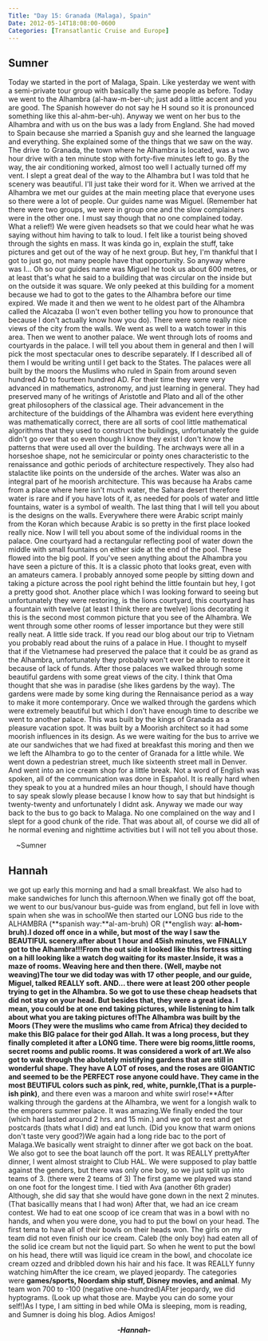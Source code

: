 ```yaml
---
Title: "Day 15: Granada (Malaga), Spain"
Date: 2012-05-14T18:08:00-0600
Categories: [Transatlantic Cruise and Europe]
---
```


## Sumner

Today we started in the port of Malaga, Spain. Like yesterday we went
with a semi-private tour group with basically the same people as before.
Today we went to the Alhambra (al-haw-m-ber-uh; just add a little accent
and you are good. The Spanish however do not say he H sound so it is
pronounced something like this al-ahm-ber-uh). Anyway we went on her bus
to the Alhambra and with us on the bus was a lady from England. She had
moved to Spain because she married a Spanish guy and she learned the
language and everything. She explained some of the things that we saw on
the way. The drive  to Granada, the town where he Alhambra is located,
was a two hour drive with a ten minute stop with forty-five minutes left
to go. By the way, the air conditioning worked, almost too well I
actually turned off my vent. I slept a great deal of the way to the
Alhambra but I was told that he scenery was beautiful. I'll just take
their word for it. When we arrived at the Alhambra we met our guides at
the main meeting place that everyone uses so there were a lot of people.
Our guides name was Miguel. (Remember hat there were two groups, we were
in group one and the slow complainers were in the other one. I must say
though that no one complained today. What a relief!) We were given
headsets so that we could hear what he was saying without him having to
talk to loud. I felt like a tourist being shoved through the sights en
mass. It was kinda go in, explain the stuff, take pictures and get out
of the way of he next group. But hey, I'm thankful that I got to just
go, not many people have that opportunity. So anyway where was I... Oh
so our guides name was Miguel he took us about 600 metres, or at least
that's what he said to a building that was circular on the inside but on
the outside it was square. We only peeked at this building for a moment
because we had to got to the gates to the Alhambra before our time
expired. We made it and then we went to he oldest part of the Alhambra
called the Alcazaba (I won't even bother telling you how to pronounce
that because I don't actually know how you do). There were some really
nice views of the city from the walls. We went as well to a watch tower
in this area. Then we went to another palace. We went through lots of
rooms and courtyards in the palace. I will tell you about them in
general and then I will pick the most spectacular ones to describe
separately. If I described all of them I would be writing until I get
back to the States. The palaces were all built by the moors the Muslims
who ruled in Spain from around seven hundred AD to fourteen hundred AD.
For their time they were very advanced in mathematics, astronomy, and
just learning in general. They had preserved many of he writings of
Aristotle and Plato and all of the other great philosophers of the
classical age. Their advancement in the architecture of the buiddings of
the Alhambra was evident here everything was mathematically correct,
there are all sorts of cool little mathematical algorithms that they
used to construct the buildings, unfortunately the guide didn't go over
that so even though I know they exist I don't know the patterns that
were used all over the building. The archways were all in a horseshoe
shape, not he semicircular or pointy ones characteristic to the
renaissance and gothic periods of architecture respectively. They also
had stalactite like points on the underside of the arches. Water was
also an integral part of he moorish architecture. This was because ha
Arabs came from a place where here isn't much water, the Sahara desert
therefore water is rare and if you have lots of it, as needed for pools
of water and little fountains, water is a symbol of wealth. The last
thing that I will tell you about is the designs on the walls. Everywhere
there were Arabic script mainly from the Koran which because Arabic is
so pretty in the first place looked really nice. Now I will tell you
about some of the individual rooms in the palace. One courtyard had a
rectangular reflecting pool of water down the middle with small
fountains on either side at the end of the pool. These flowed into the
big pool. If you've seen anything about the Alhambra you have seen a
picture of this. It is a classic photo that looks great, even with an
amateurs camera. I probably annoyed some people by sitting down and
taking a picture across the pool right behind the little fountain but
hey, I got a pretty good shot. Another place which I was looking forward
to seeing but unfortunately they were restoring, is the lions courtyard,
this courtyard has a fountain with twelve (at least I think there are
twelve) lions decorating it this is the second most common picture that
you see of the Alhambra. We went through some other rooms of lesser
importance but they were still really neat. A little side track. If you
read our blog about our trip to Vietnam you probably read about the
ruins of a palace in Hue. I thought to myself that if the Vietnamese had
preserved the palace that it could be as grand as the Alhambra,
unfortunately they probably won't ever be able to restore it because of
lack of funds. After those palaces we walked through some beautiful
gardens with some great views of the city. I think that Oma thought that
she was in paradise (she likes gardens by the way). The gardens were
made by some king during the Rennaisance period as a way to make it more
contemporary. Once we walked through the gardens which were extremely
beautiful but which I don't have enough time to describe we went to
another palace. This was built by the kings of Granada as a pleasure
vacation spot. It was built by a Moorish architect so it had some
moorish influences in its design. As we were waiting for the bus to
arrive we ate our sandwiches that we had fixed at breakfast this moring
and then we we left the Alhambra to go to the center of Granada for a
little while. We went down a pedestrian street, much like sixteenth
street mall in Denver. And went into an ice cream shop for a little
break. Not a word of English was spoken, all of the communication was
done in Español. It is really hard when they speak to you at a hundred
miles an hour though, I should have though to say speak slowly please
because I know how to say that but hindsight is twenty-twenty and
unfortunately I didnt ask. Anyway we made our way back to the bus to go
back to Malaga. No one complained on the way and I slept for a good
chunk of the ride. That was about all, of course we did all of he normal
evening and nighttime activities but I will not tell you about those.  

    \~Sumner

## Hannah

we got up early this morning and had a small breakfast. We also had to
make sandwiches for lunch this afternoon.When we finally got off the
boat, we went to our bus/vanour bus-guide was from england, but fell in
love with spain when she was in schoolWe then started our LONG bus ride
to the ALHAMBRA (**spanish way:**al-am-bruh) OR (**english
way: **al-hom-bruh).I dozed off once in a while, but most of the way I
saw the BEAUTIFUL scenery.after about 1 hour and 45ish minutes, we
FINALLY got to the Alhambra!!!From the out side it looked like this
fortress sitting on a hill looking like a watch dog waiting for its
master.Inside, it was a maze of rooms. Weaving here and then there.
(Well, maybe not weaving)The tour we did today was with 17 other people,
and our guide, Miguel, talked REALLY soft. AND... there were at least
200 other people trying to get in the Alhambra. So we got to use these
cheap headsets that did not stay on your head. But besides that, they
were a great idea. I mean, you could be at one end taking pictures,
while listening to him talk about what you are taking pictures of!The
Alhambra was built by the Moors (They were the muslims who came from
Africa) they decided to make this BIG palace for their god Allah. It was
a long process, but they finally completed it after a LONG time. There
were big rooms,little rooms, secret rooms and public rooms. It was
considered a work of art.We also got to wak through the abolutely
mistifying gardens that are still in wonderful shape. They have A LOT of
roses, and the roses are GIGANTIC and seemed to be the PERFECT rose
anyone could have. They came in the most BEUTIFUL colors such as **pink,
red, white, purnkle,**(That is a purple-ish pink)**, and there even was
a maroon and white swirl rose!**After walking through the gardens at the
Alhambra, we went for a longish walk to the emporers summer palace. It
was amazing.We finally ended the tour (which had lasted around 2 hrs.
and 15 min.) and we got to rest and get postcards (thats what I did) and
eat lunch. (Did you know that warm onions don't taste very good?)We
again had a long ride bac to the port of Malaga.We basically went
straight to dinner after we got back on the boat. We also got to see the
boat launch off the port. It was REALLY prettyAfter dinner, I went
almost straight to Club HAL. We were supposed to play battle against the
genders, but there was only one boy, so we just split up into teams of
3. (there were 2 teams of 3) The first game we played was stand on one
foot for the longest time. I tied with Ava (another 6th grader)
Although, she did say that she would have gone down in the next 2
minutes. (That basicallly means that I had won) After that, we had an
ice cream contest. We had to eat one scoop of ice cream that was in a
bowl with no hands, and when you were done, you had to put the bowl on
your head. The first tema to have all of their bowls on their heads won.
The girls on my team did not even finish our ice cream. Caleb (the only
boy) had eaten all of the solid ice cream but not the liquid part. So
when he went to put the bowl on his head, there wtill was liquid ice
cream in the bowl, and chocolate ice cream ozzed and dribbled down his
hair and his face. It was REALLY funny watching himAfter the ice cream,
we played jeopardy. The categories were **games/sports, Noordam ship
stuff, Disney movies, and animal**. My team won 700 to -100 (negative
one-hundred)AFter jeopardy, we did hyptograms. (Look up what those are.
Maybe you can do some your self!)As I type, I am sitting in bed while
OMa is sleeping, mom is reading, and Sumner is doing his blog. Adios
Amigos!  


<div align="CENTER">

***-Hannah-***

</div>
